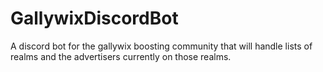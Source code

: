 # GallywixDiscordBot
A discord bot for the gallywix boosting community that will handle lists of realms and the advertisers currently on those realms.
